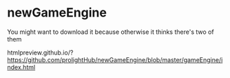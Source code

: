 # newGameEngine

You might want to download it because otherwise it thinks there's two of them

htmlpreview.github.io/?https://github.com/prolightHub/newGameEngine/blob/master/gameEngine/index.html
